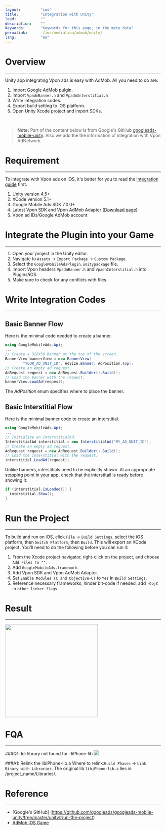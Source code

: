 ```yaml
---
layout:         "ios"
title:          "Integration with Unity"
lead:           ""
description:    ""
keywords:       "Keywords for this page, in the meta data"
permalink:       /ios/mediation/admob/unity/
lang:           "en"
---
```


# Overview
---
Unity app integrating Vpon ads is easy with AdMob. All you need to do are:

1. Import Google AdMob pulgin.
2. Import `VpadnBanner.h` and `VpadnInterstitial.h`
3. Write integration codes.
4. Export build setting to iOS platform.
5. Open Unity Xcode project and import SDKs.
<br>

> **Note:**
> Part of the content below is from Google's GitHub [googleads-mobile-unity](https://github.com/googleads/googleads-mobile-unity/tree/master/unity#run-the-project). Also we add the the information of integration with Vpon AdNetwork.

# Requirement
---
To integrate with Vpon ads on iOS, it's better for you to read the [integration guide](../../../integration-guide/) first.

1. Unity version 4.5+
2. XCode version 5.1+
3. Google Mobile Ads SDK 7.0.0+
4. Latest Vpon SDK and Vpon AdMob Adapter ([Download page](../../../download/ ))
5. Vpon ad IDs/Google AdMob account


# Integrate the Plugin into your Game
---
1. Open your project in the Unity editor.
2. Navigate to `Assets` -> `Import Package` -> `Custom Package`.
3. Select the `GoogleMobileAdsPlugin.unitypackage` file.
4. Import Vpon headers `VpadnBanner.h` and `VpadnInterstitial.h` into Plugins/iOS.
5. Make sure to check for any conflicts with files.

# Write Integration Codes
---

## Basic Banner Flow

Here is the minimal code needed to create a banner.

```c#
using GoogleMobileAds.Api;
...
// Create a 320x50 banner at the top of the screen.
BannerView bannerView = new BannerView(
        "YOUR_AD_UNIT_ID", AdSize.Banner, AdPosition.Top);
// Create an empty ad request.
AdRequest request = new AdRequest.Builder().Build();
// Load the banner with the request.
bannerView.LoadAd(request);
```
The *AdPosition* enum specifies where to place the banner.

## Basic Interstitial Flow

Here is the minimal banner code to create an interstitial.

```c#
using GoogleMobileAds.Api;
...
// Initialize an InterstitialAd.
InterstitialAd interstitial = new InterstitialAd("MY_AD_UNIT_ID");
// Create an empty ad request.
AdRequest request = new AdRequest.Builder().Build();
// Load the interstitial with the request.
interstitial.LoadAd(request);
```

Unlike banners, interstitials need to be explicitly shown. At an appropriate stopping point in your app, check that the interstitail is ready before showing it:

```c#
if (interstitial.IsLoaded()) {
  interstitial.Show();
}
```

# Run the Project
---
To build and run on iOS, click `File` -> `Build Settings`, select the iOS platform, then `Switch Platform`, then `Build`. This will export an XCode project. You'll need to do the following before you can run it:

1. From the Xcode project navigator, right-click on the project, and choose `Add Files To ""`.
2. Add `GoogleMobileAds.framework`.
3. Add Vpon SDK and Vpon AdMob Adapter.
4. Set `Enable Modules (C and Objective-C)` to `Yes` in `Build Settings`.
5. Reference necessary frameworks, hinder bit-code if needed, add `-ObjC` in `other linker flags`


# Result
---
<img src="{{site.imgurl}}/unity-example-img.jpg" style="width:300px" />


# FQA
---
###Q1: ld: library not found for -liPhone-lib
![]({{site.imgurl}}/unity-linker-problem.jpg)

###A1: Relink the libiPhone-lib.a
Where to relink:`Build Phases` -> `Link Binary with Libraries`. The original lib `libiPhone-lib.a` lies in /project_name/Libraries/.


# Reference
---
* [Google's GitHub] (https://github.com/googleads/googleads-mobile-unity/tree/master/unity#run-the-project)
* [AdMob iOS Game](https://developers.google.com/admob/ios/games#unity)
